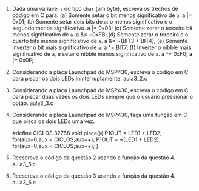 1. Dada uma variável `a` do tipo `char` (um byte), escreva os trechos de código em C para:
	(a) Somente setar o bit menos significativo de `a`.
		a |= 0x01;
	(b) Somente setar dois bits de `a`: o menos significativo e o segundo menos significativo.
		a |= 0x03;
	(c) Somente zerar o terceiro bit menos significativo de `a`.
		a &= ~0xFB;
	(d) Somente zerar o terceiro e o quarto bits menos significativo de `a`.
		a &= ~(BIT3 + BIT4);
	(e) Somente inverter o bit mais significativo de `a`.
		a ^= BIT7;
	(f) Inverter o nibble mais significativo de `a`, e setar o nibble menos significativo de `a`. 
		a ^= 0xF0;
		a |= 0x0F;

2. Considerando a placa Launchpad do MSP430, escreva o código em C para piscar os dois LEDs ininterruptamente.
	aula3_2.c
3. Considerando a placa Launchpad do MSP430, escreva o código em C para piscar duas vezes os dois LEDs sempre que o usuário pressionar o botão.
	aula3_3.c
4. Considerando a placa Launchpad do MSP430, faça uma função em C que pisca os dois LEDs uma vez.

	#define CICLOS 32768
	void pisca(){
		P1OUT = LED1 + LED2;
		for(aux=0;aux < CICLOS;aux++);
		P1OUT = ~(LED1 + LED2);
		for(aux=0;aux < CICLOS;aux++);
	}
	
5. Reescreva o código da questão 2 usando a função da questão 4.
	aula3_5.c

6. Reescreva o código da questão 3 usando a função da questão 4.
	aula3_6.c